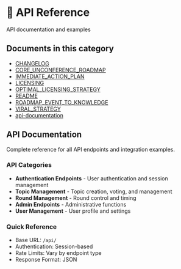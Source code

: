 # 📡 API Reference

API documentation and examples

## Documents in this category

- [CHANGELOG](../CHANGELOG.md)
- [CORE_UNCONFERENCE_ROADMAP](../CORE_UNCONFERENCE_ROADMAP.md)
- [IMMEDIATE_ACTION_PLAN](../IMMEDIATE_ACTION_PLAN.md)
- [LICENSING](../LICENSING.md)
- [OPTIMAL_LICENSING_STRATEGY](../OPTIMAL_LICENSING_STRATEGY.md)
- [README](../README.md)
- [ROADMAP_EVENT_TO_KNOWLEDGE](../ROADMAP_EVENT_TO_KNOWLEDGE.md)
- [VIRAL_STRATEGY](../VIRAL_STRATEGY.md)
- [api-documentation](../api-documentation.md)

## API Documentation

Complete reference for all API endpoints and integration examples.

### API Categories

- **Authentication Endpoints** - User authentication and session management
- **Topic Management** - Topic creation, voting, and management
- **Round Management** - Round control and timing
- **Admin Endpoints** - Administrative functions
- **User Management** - User profile and settings

### Quick Reference

- Base URL: `/api/`
- Authentication: Session-based
- Rate Limits: Vary by endpoint type
- Response Format: JSON
